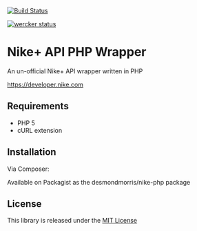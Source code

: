 [![Build Status](https://travis-ci.org/desmondmorris/nike-php.png?branch=master)](https://travis-ci.org/desmondmorris/nike-php)

[![wercker status](https://app.wercker.com/status/ccfb889668b9ed6c96fa79efba739e13 "wercker status")](https://app.wercker.com/project/bykey/ccfb889668b9ed6c96fa79efba739e13)

Nike+ API PHP Wrapper
=========

An un-official Nike+ API wrapper written in PHP

https://developer.nike.com

Requirements
-
* PHP 5
* cURL extension

Installation
-

Via Composer:

Available on Packagist as the desmondmorris/nike-php package

License
-
This library is released under the [MIT License](http://opensource.org/licenses/MIT)
